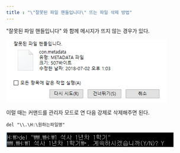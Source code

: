 ```yaml
---
title : "\"잘못된 파일 핸들입니다\" 뜨는 파일 삭제 방법"
---
```


"잘못된 파일 핸들입니다" 와 함께 메시지가 뜨지 않는 경우가 있다.  

![](https://github.com/ljhfs2207/tips/blob/master/_posts/img/%EC%9E%98%EB%AA%BB%EB%90%9C%20%ED%8C%8C%EC%9D%BC%20%ED%95%B8%EB%93%A4%EC%9E%85%EB%8B%88%EB%8B%A4.PNG?raw=true)

이럴 때는 커맨드를 관리자 모드로 연 다음 강제로 삭제해주면 된다.
```
del "\\.\H:\원하는파일명"
```
![](https://github.com/ljhfs2207/tips/blob/master/_posts/img/%EA%B0%95%EC%A0%9C%EC%82%AD%EC%A0%9C.PNG?raw=true)
